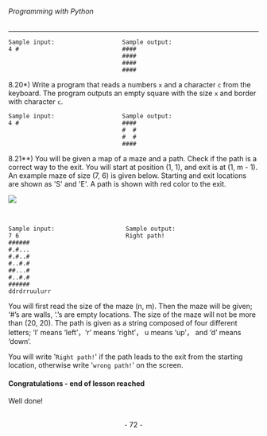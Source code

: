 ###### Programming with Python 
---

```
Sample input:                   Sample output:
4 #                             ####
                                ####
                                ####
                                ####
```

8.20*) Write a program that reads a numbers ``x`` and a character ``c`` from the keyboard. The program outputs an empty square with the size ``x`` and border with character ``c``.

```
Sample input:                   Sample output:
4 #                             ####
                                #  #
                                #  #
                                ####
```

8.21**)
You will be given a map of a maze and a path. Check if the path is a correct way to the exit. You will start at position (1, 1), and exit is at (1, m - 1). An example maze of size (7, 6) is given below. Starting and exit locations are shown as 'S' and 'E'. A path is shown with red color to the exit.

![](http://legendary.cdn.play8.io/learnpython/img/day9/p1.png)

 
```
Sample input:                    Sample output:
7 6                              Right path! 
######                       
#.#...
#.#..#
#..#.#
##...#
#..#.#
######   
ddrdrruulurr                                              
```


You will first read the size of the maze (n, m). Then the maze will be given; ‘#’s are walls, ‘.’s are empty locations. The size of the maze will not be more than (20, 20). The path is given as a string composed of four different letters; ‘l’ means ‘left’，‘r’ means ‘right’， u means ‘up’， and ‘d’ means ‘down’.

You will write '``Right path!``' if the path leads to the exit from the starting
location, otherwise write '``wrong path!``' on the screen.


#### Congratulations - end of lesson reached

Well done!


<br>

<center> - 72 - </center>